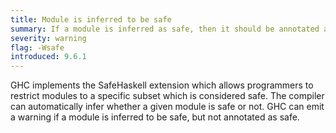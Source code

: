 ```yaml
---
title: Module is inferred to be safe
summary: If a module is inferred as safe, then it should be annotated as safe
severity: warning
flag: -Wsafe
introduced: 9.6.1
---
```


GHC implements the SafeHaskell extension which allows programmers to restrict modules to a specific subset which is considered safe.
The compiler can automatically infer whether a given module is safe or not.
GHC can emit a warning if a module is inferred to be safe, but not annotated as safe.

